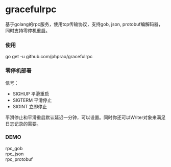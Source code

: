 # gracefulrpc
基于golang的rpc服务，使用tcp传输协议，支持gob, json, protobuf编解码器，同时支持零停机重启。

### 使用
go get -u github.com/phprao/gracefulrpc

### 零停机部署
信号：
  - SIGHUP  平滑重启
  - SIGTERM  平滑停止
  - SIGINT  立即停止
  
平滑停止和平滑重启默认延迟一分钟，可以设置。同时你还可以Writer对象来满足日志记录的需要。

### DEMO
rpc_gob  
rpc_json  
rpc_protobuf  